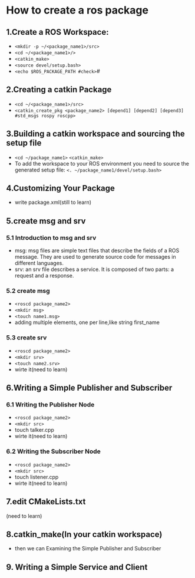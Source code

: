 # How to create a ros package
## 1.Create a ROS Workspace:
* `<mkdir -p ~/<package_name1>/src>` 
* `<cd ~/<package_name1>/>`
* `<catkin_make>`
* `<source devel/setup.bash>`
* `<echo $ROS_PACKAGE_PATH #check>`#
## 2.Creating a catkin Package
* `<cd ~/<package_name1>/src>`
* `<catkin_create_pkg <package_name2> [depend1] [depend2] [depend3] #std_msgs rospy roscpp>`
## 3.Building a catkin workspace and sourcing the setup file
* `<cd ~/package_name1>` `<catkin_make>`
* To add the workspace to your ROS environment you need to source the generated setup file: `<. ~/package_name1/devel/setup.bash>`
## 4.Customizing Your Package
* write package.xml(still to learn)
## 5.create msg and srv
### 5.1 Introduction to msg and srv
* msg: msg files are simple text files that describe the fields of a ROS message. They are used to generate source code for messages in different languages.
* srv: an srv file describes a service. It is composed of two parts: a request and a response.
### 5.2 create msg
* `<roscd package_name2>`
* `<mkdir msg>`
* `<touch name1.msg>`
* adding multiple elements, one per line,like string first_name
### 5.3 create srv
* `<roscd package_name2>`
* `<mkdir srv>`
* `<touch name2.srv>`
* wirte it(need to learn)
## 6.Writing a Simple Publisher and Subscriber
### 6.1 Writing the Publisher Node
* `<roscd package_name2>`
* `<mkdir src>`
* touch talker.cpp
* wirte it(need to learn)
### 6.2 Writing the Subscriber Node
* `<roscd package_name2>`
* `<mkdir src>`
* touch listener.cpp
* wirte it(need to learn)
## 7.edit CMakeLists.txt
(need to learn)
## 8.catkin_make(In your catkin workspace)
* then we can Examining the Simple Publisher and Subscriber
## 9. Writing a Simple Service and Client
